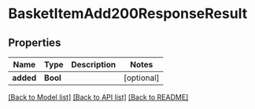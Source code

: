 # BasketItemAdd200ResponseResult

## Properties
Name | Type | Description | Notes
------------ | ------------- | ------------- | -------------
**added** | **Bool** |  | [optional] 

[[Back to Model list]](../README.md#documentation-for-models) [[Back to API list]](../README.md#documentation-for-api-endpoints) [[Back to README]](../README.md)



